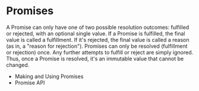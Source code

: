# Promises

A Promise can only have one of two possible resolution outcomes: fulfilled or rejected, with an optional single value. If a Promise is fulfilled, the final value is called a fulfillment. If it's rejected, the final value is called a reason (as in, a "reason for rejection"). Promises can only be resolved (fulfillment or rejection) once. Any further attempts to fulfill or reject are simply ignored. Thus, once a Promise is resolved, it's an immutable value that cannot be changed.

* Making and Using Promises
* Promise API

